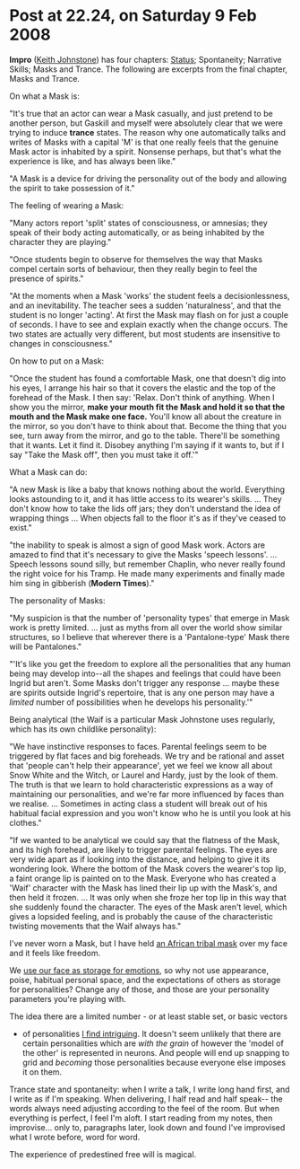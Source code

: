 # Post at 22.24, on Saturday 9 Feb 2008

**Impro** ([Keith Johnstone](http://www.keithjohnstone.com/ "Improvisation
teacher.")) has four chapters:
[Status](http://blogs.setonhill.edu/MikeArnzen/009704.html "Once you notice
status you can't go back. It's coloured my every interaction since reading the
chapter."); Spontaneity; Narrative Skills; Masks and Trance. The following are
excerpts from the final chapter, Masks and Trance.

On what a Mask is:

"It's true that an actor can wear a Mask casually, and just pretend to be
another person, but Gaskill and myself were absolutely clear that we were
trying to induce **trance** states. The reason why one automatically talks and
writes of Masks with a capital 'M' is that one really feels that the genuine
Mask actor is inhabited by a spirit. Nonsense perhaps, but that's what the
experience is like, and has always been like."

"A Mask is a device for driving the personality out of the body and allowing
the spirit to take possession of it."

The feeling of wearing a Mask:

"Many actors report 'split' states of consciousness, or amnesias; they speak
of their body acting automatically, or as being inhabited by the character
they are playing."

"Once students begin to observe for themselves the way that Masks compel
certain sorts of behaviour, then they really begin to feel the presence of
spirits."

"At the moments when a Mask 'works' the student feels a decisionlessness, and
an inevitability. The teacher sees a sudden 'naturalness', and that the
student is no longer 'acting'. At first the Mask may flash on for just a
couple of seconds. I have to see and explain exactly when the change occurs.
The two states are actually very different, but most students are insensitive
to changes in consciousness."

On how to put on a Mask:

"Once the student has found a comfortable Mask, one that doesn't dig into his
eyes, I arrange his hair so that it covers the elastic and the top of the
forehead of the Mask. I then say: 'Relax. Don't think of anything. When I show
you the mirror, **make your mouth fit the Mask and hold it so that the mouth
and the Mask make one face.** You'll know all about the creature in the
mirror, so you don't have to think about that. Become the thing that you see,
turn away from the mirror, and go to the table. There'll be something that it
wants. Let it find it. Disobey anything I'm saying if it wants to, but if I
say "Take the Mask off", then you must take it off.'"

What a Mask can do:

"A new Mask is like a baby that knows nothing about the world. Everything
looks astounding to it, and it has little access to its wearer's skills. ...
They don't know how to take the lids off jars; they don't understand the idea
of wrapping things ... When objects fall to the floor it's as if they've
ceased to exist."

"the inability to speak is almost a sign of good Mask work. Actors are amazed
to find that it's necessary to give the Masks 'speech lessons'. ... Speech
lessons sound silly, but remember Chaplin, who never really found the right
voice for his Tramp. He made many experiments and finally made him sing in
gibberish (**Modern Times**)."

The personality of Masks:

"My suspicion is that the number of 'personality types' that emerge in Mask
work is pretty limited. ... just as myths from all over the world show similar
structures, so I believe that wherever there is a 'Pantalone-type' Mask there
will be Pantalones."

"'It's like you get the freedom to explore all the personalities that any
human being may develop into--all the shapes and feelings that could have been
Ingrid but aren't. Some Masks don't trigger any response ... maybe these are
spirits outside Ingrid's repertoire, that is any one person may have a
_limited_ number of possibilities when he develops his personality.'"

Being analytical (the Waif is a particular Mask Johnstone uses regularly,
which has its own childlike personality):

"We have instinctive responses to faces. Parental feelings seem to be
triggered by flat faces and big foreheads. We try and be rational and asset
that 'people can't help their appearance', yet we feel we know all about Snow
White and the Witch, or Laurel and Hardy, just by the look of them. The truth
is that we learn to hold characteristic expressions as a way of maintaining
our personalities, and we're far more influenced by faces than we realise. ...
Sometimes in acting class a student will break out of his habitual facial
expression and you won't know who he is until you look at his clothes."

"If we wanted to be analytical we could say that the flatness of the Mask, and
its high forehead, are likely to trigger parental feelings. The eyes are very
wide apart as if looking into the distance, and helping to give it its
wondering look. Where the bottom of the Mask covers the wearer's top lip, a
faint orange lip is painted on to the Mask. Everyone who has created a 'Waif'
character with the Mask has lined their lip up with the Mask's, and then held
it frozen. ... It was only when she froze her top lip in this way that she
suddenly found the character. The eyes of the Mask aren't level, which gives a
lopsided feeling, and is probably the cause of the characteristic twisting
movements that the Waif always has."

I've never worn a Mask, but I have held [an African tribal
mask](http://www.africancraftsmarket.com/Maasai-Mare-mask.htm "Similar to
this. Tourist tat really.") over my face and it feels like freedom.

We [use our face as storage for
emotions](http://interconnected.org/notes/2006/02/mindhacks/?p=5 "So if you
manipulate your face, your emotions change."), so why not use appearance,
poise, habitual personal space, and the expectations of others as storage for
personalities? Change any of those, and those are your personality parameters
you're playing with.

The idea there are a limited number - or at least stable set, or basic vectors

- of personalities [I find
  intriguing](http://iam.upsideclown.com/2000_07_17.shtml "And have found
intriguing for over 7 years, it seems."). It doesn't seem unlikely that there
  are certain personalities which are _with the grain_ of however the 'model of
  the other' is represented in neurons. And people will end up snapping to grid
  and _becoming_ those personalities because everyone else imposes it on them.

Trance state and spontaneity: when I write a talk, I write long hand first,
and I write as if I'm speaking. When delivering, I half read and half speak--
the words always need adjusting according to the feel of the room. But when
everything is perfect, I feel I'm aloft. I start reading from my notes, then
improvise... only to, paragraphs later, look down and found I've improvised
what I wrote before, word for word.

The experience of predestined free will is magical.
